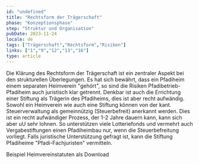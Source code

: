 ```yaml
---
id: "undefined"
title: "Rechtsform der Trägerschaft"
phase: "Konzeptionsphase"
step: "Struktur und Organisation"
pubDate: 2023-11-24
locale: de
tags: ["Trägerschaft","Rechtsform","Risiken"]
links: ["1","9","12","13","16"]
type: article
---
```


Die Klärung des Rechtsform der Trägerschaft ist ein zentraler Aspekt bei den strukturellen Überlegungen. Es hat sich bewährt, dass ein Pfadiheim einem separaten Heimverein "gehört", so sind die Risiken Pfadibetrieb-Pfadiheim auch juristisch klar getrennt. Denkbar ist auch die Errichtung einer Stiftung als Trägerin des Pfadiheims, dies ist aber recht aufwändig.  
Sowohl ein Heimverein wie auch eine Stiftung können von der kant. Steuerverwaltung als gemeinnützig (Steuerbefreit) anerkannt werden. Dies ist ein recht aufwändiger Prozess, der 1-2 Jahre dauern kann, kann sich aber uU sehr lohnen. So unterstützen viele Lotteriefonds und vermehrt auch Vergabestiftungen einen Pfadiheimbau nur, wenn die Steuerbefreitung vorliegt. Falls juristische Unterstützung gefragt ist, kann die Stiftung Pfadiheime "Pfadi-Fachjuristen" vermitteln.

Beispiel Heimvereinstatuten als Download
